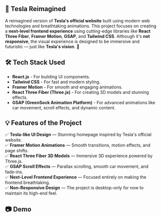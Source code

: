 ## 🚗 Tesla Reimagined

A reimagined version of **Tesla's official website** built using modern web technologies and breathtaking animations. This project focuses on creating a **next-level frontend experience** using cutting-edge libraries like **React Three Fiber**, **Framer Motion**, **GSAP**, and **Tailwind CSS**. Although it's **not responsive**, the visual experience is designed to be immersive and futuristic — just like **Tesla's vision**. 🚀

## 🛠 Tech Stack Used
- **React.js** - For building UI components.
- **Tailwind CSS** - For fast and modern styling.
- **Framer Motion** - For smooth and engaging animations.
- **React Three Fiber (Three.js)** - For creating 3D models and stunning effects.
- **GSAP (GreenSock Animation Platform)** - For advanced animations like car movement, scroll effects, and dynamic content.

## 💡 Features of the Project
✅ **Tesla-like UI Design** — Stunning homepage inspired by Tesla's official website.  
✅ **Framer Motion Animations** — Smooth transitions, motion effects, and page shifts.  
✅ **React Three Fiber 3D Models** — Immersive 3D experience powered by Three.js.  
✅ **GSAP Scroll Effects** — Parallax scrolling, smooth car movement, and fade-ins.  
✅ **Next-Level Frontend Experience** — Focused entirely on making the frontend breathtaking.  
✅ **Non-Responsive Design** — The project is desktop-only for now to maintain its high-end feel.

## 📷 Demo
